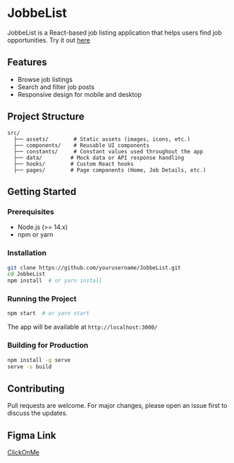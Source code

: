 # JobbeList

JobbeList is a React-based job listing application that helps users find job opportunities. Try it out [here](https://jobber-list.vercel.app/)

## Features
- Browse job listings
- Search and filter job posts
- Responsive design for mobile and desktop

## Project Structure
```
src/
  ├── assets/        # Static assets (images, icons, etc.)
  ├── components/    # Reusable UI components
  ├── constants/     # Constant values used throughout the app
  ├── data/         # Mock data or API response handling
  ├── hooks/        # Custom React hooks
  ├── pages/        # Page components (Home, Job Details, etc.)
```

## Getting Started

### Prerequisites
- Node.js (>= 14.x)
- npm or yarn

### Installation
```sh
git clone https://github.com/yourusername/JobbeList.git
cd JobbeList
npm install  # or yarn install
```

### Running the Project
```sh
npm start  # or yarn start
```
The app will be available at `http://localhost:3000/`

### Building for Production
```sh
npm install -g serve
serve -s build
```


## Contributing
Pull requests are welcome. For major changes, please open an issue first to discuss the updates.

## Figma Link
[ClickOnMe](https://www.figma.com/design/H7aHlYLaHiR2TcUMFVP5aE/Job-Board?node-id=6-3189&t=ZfSPPgUHVM5nuClc-1)

